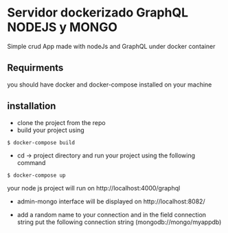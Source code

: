 # Servidor dockerizado GraphQL NODEJS y MONGO
Simple crud App made with nodeJs and GraphQL under docker container

## Requirments 

you should have docker and docker-compose installed on your machine 

## installation 

* clone the project from the repo 
* build your project using

 ```
 $ docker-compose build
 ```
* cd -> project directory and run your project using the following command 

 ```
 $ docker-compose up 
 ```
 your node js project will run on http://localhost:4000/graphql
 
 * admin-mongo interface will be displayed on http://localhost:8082/
 
 * add a random name to your connection and in the field connection string put the following connection string 
 (mongodb://mongo/myappdb)
 
 



